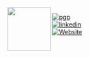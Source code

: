 <img align="left" src="https://paul-lorenc.com/static/images/monogram-192px.png" height="100" width="100">

[![pgp](https://img.shields.io/badge/pgp-0xF83424824B3E4B90-313131?style=flat-square&labelColor=313131&color=313131)](https://orhun.dev/orhun.gpg)   
[![linkedin](https://img.shields.io/badge/-LinkedIn-313131?style=flat-square&labelColor=313131&logo=LinkedIn&logoColor=white&color=313131)](https://www.linkedin.com/in/paul--lorenc/)  
[![Website](https://img.shields.io/badge/-paul--lorenc.com-informational?style=flat-square&logo=Safari&logoColor=white&color=313131)](https://paul-lorenc.com)
